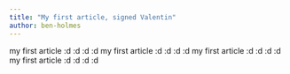 ```yaml
---
title: "My first article, signed Valentin"
author: ben-holmes
---
```

my first article :d :d :d :d
my first article :d :d :d :d
my first article :d :d :d :d
my first article :d :d :d :d
